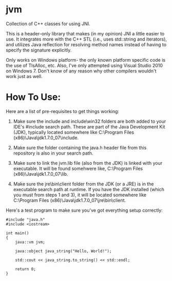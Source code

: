 jvm
===

Collection of C++ classes for using JNI.

This is a header-only library that makes (in my opinion) JNI a little easier to
use.  It integrates more with the C++ STL (i.e., uses std::string and
iterators), and utilizes Java reflection for resolving method names instead of
having to specify the signature explicitly.

Only works on Windows platform- the only known platform specific code is the
use of TlsAlloc, etc.  Also, I've only attempted using Visual Studio 2010 on
Windows 7.  Don't know of any reason why other compilers wouldn't work just as
well.


How To Use:
===========
Here are a list of pre-requisites to get things working:

1. Make sure the include and include\win32 folders are both added to your IDE's #include search path.  These are part of the Java Development Kit (JDK), typically located somewhere like C:\Program Files (x86)\Java\jdk1.7.0_07\include.

2. Make sure the folder containing the java.h header file from this repository is also in your search path.

3. Make sure to link the jvm.lib file (also from the JDK) is linked with your executable.  It will be found somehwere like, C:\Program Files (x86)\Java\jdk1.7.0_07\lib.

4. Make sure the jre\bin\client folder from the JDK (or a JRE) is in the executable search path at runtime.  If you have the JDK installed (which you must from steps 1 and 3), it will be located somewhere like C:\Program Files (x86)\Java\jdk1.7.0_07\jre\bin\client.

Here's a
test program to make sure you've got everything setup correctly:

```
#include "java.h"
#include <iostream>

int main()
{
    java::vm jvm;

    java::object java_string("Hello, World!");

    std::cout << java_string.to_string() << std::endl;

    return 0;
}
```
